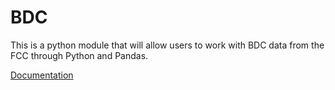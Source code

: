# BDC

This is a python module that will allow users to work with BDC data from the FCC through Python and Pandas.

[Documentation](https://github.com/npappin/bdcdata/blob/main/docs/index.md)